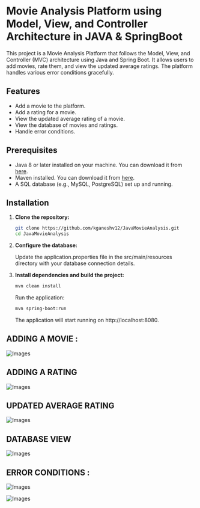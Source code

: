 # Movie Analysis Platform using Model, View, and Controller Architecture in JAVA & SpringBoot

This project is a Movie Analysis Platform that follows the Model, View, and Controller (MVC) architecture using Java and Spring Boot. It allows users to add movies, rate them, and view the updated average ratings. The platform handles various error conditions gracefully.

## Features

- Add a movie to the platform.
- Add a rating for a movie.
- View the updated average rating of a movie.
- View the database of movies and ratings.
- Handle error conditions.

## Prerequisites

- Java 8 or later installed on your machine. You can download it from [here](https://www.oracle.com/java/technologies/javase-downloads.html).
- Maven installed. You can download it from [here](https://maven.apache.org/download.cgi).
- A SQL database (e.g., MySQL, PostgreSQL) set up and running.

## Installation

1. **Clone the repository:**

   ```bash
   git clone https://github.com/kganeshv12/JavaMovieAnalysis.git
   cd JavaMovieAnalysis
   ```
2. **Configure the database:**

    Update the application.properties file in the src/main/resources directory with your database connection details.

3. **Install dependencies and build the project:**

    ```bash
    mvn clean install
    ```
    Run the application:
    ```bash
    mvn spring-boot:run
    ```
    The application will start running on http://localhost:8080.

## ADDING A MOVIE :
![Images]("img1.png")

## ADDING A RATING
![Images]("img2.png")

## UPDATED AVERAGE RATING
![Images]("img3.png")

## DATABASE VIEW
![Images]("img4.png")

## ERROR CONDITIONS :
![Images]("img5.png")

![Images]("img6.png")
